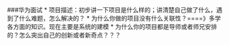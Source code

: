 ###华为面试
* 
项目描述：初步讲一下项目是什么样的；讲清楚自己做了什么，遇到了什么难题，怎么解决的？
* 
为什么你做的项目没有什么关联性？====》多学各方面的知识。现在主要是系统的建模
* 
为什么你的项目都是导师或者师兄安排的？怎么突出自己的创新或者新奇点？？？

